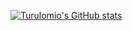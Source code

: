 [![Turulomio's GitHub stats](https://github-readme-stats.vercel.app/api?username=turulomio)](https://github.com/anuraghazra/github-readme-stats)
